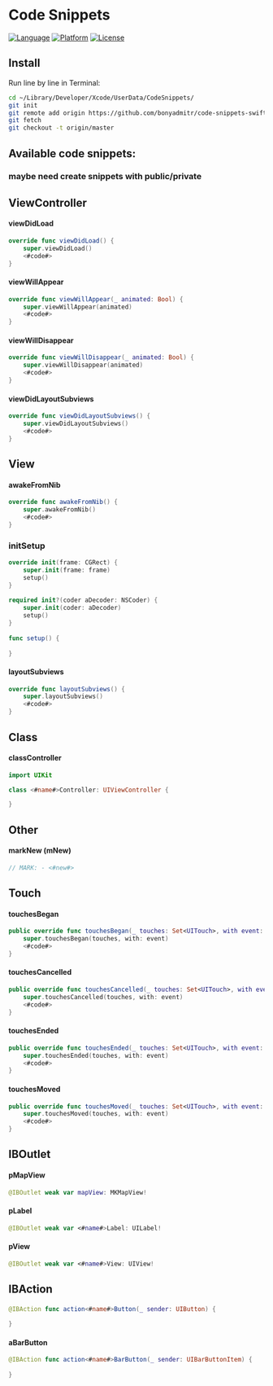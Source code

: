 # Code Snippets

[![Language](https://img.shields.io/badge/Swift-3-orange.svg)](https://developer.apple.com/swift/)
[![Platform](https://img.shields.io/badge/Xcode-8-lightgrey.svg)](http://cocoadocs.org/docsets/KeyboardHideManager)
[![License](https://img.shields.io/badge/License-MIT-blue.svg)](http://mit-license.org/)

## Install

Run line by line in Terminal:

```bash
cd ~/Library/Developer/Xcode/UserData/CodeSnippets/
git init
git remote add origin https://github.com/bonyadmitr/code-snippets-swift-xcode.git
git fetch
git checkout -t origin/master
```

## Available code snippets:

### maybe need create snippets with public/private

## ViewController

#### viewDidLoad

```swift
override func viewDidLoad() {
    super.viewDidLoad()
    <#code#>
}
```

#### viewWillAppear

```swift
override func viewWillAppear(_ animated: Bool) {
    super.viewWillAppear(animated)
    <#code#>
}
```

#### viewWillDisappear

```swift
override func viewWillDisappear(_ animated: Bool) {
    super.viewWillDisappear(animated)
    <#code#>
}
```

#### viewDidLayoutSubviews

```swift
override func viewDidLayoutSubviews() {
    super.viewDidLayoutSubviews()
    <#code#>
}
```

## View

#### awakeFromNib

```swift
override func awakeFromNib() {
    super.awakeFromNib()
    <#code#>
}
```

### initSetup

```swift
override init(frame: CGRect) {
    super.init(frame: frame)
    setup()
}
    
required init?(coder aDecoder: NSCoder) {
    super.init(coder: aDecoder)
    setup()
}
    
func setup() {
    
}
```

#### layoutSubviews

```swift
override func layoutSubviews() {
    super.layoutSubviews()
    <#code#>
}
```

## Class

#### classController

```swift
import UIKit

class <#name#>Controller: UIViewController {

}
```

## Other

#### markNew (mNew)

```swift
// MARK: - <#new#>
```

## Touch

#### touchesBegan

```swift
public override func touchesBegan(_ touches: Set<UITouch>, with event: UIEvent?) {
    super.touchesBegan(touches, with: event)
    <#code#>
}
```

#### touchesCancelled

```swift
public override func touchesCancelled(_ touches: Set<UITouch>, with event: UIEvent?) {
    super.touchesCancelled(touches, with: event)
    <#code#>
}
```

#### touchesEnded

```swift
public override func touchesEnded(_ touches: Set<UITouch>, with event: UIEvent?) {
    super.touchesEnded(touches, with: event)
    <#code#>
}
```

#### touchesMoved

```swift
public override func touchesMoved(_ touches: Set<UITouch>, with event: UIEvent?) {
    super.touchesMoved(touches, with: event)
    <#code#>
}
```

## IBOutlet

#### pMapView

```swift
@IBOutlet weak var mapView: MKMapView!
```

#### pLabel

```swift
@IBOutlet weak var <#name#>Label: UILabel!
```

#### pView

```swift
@IBOutlet weak var <#name#>View: UIView!
```

## IBAction

#### 

```swift
@IBAction func action<#name#>Button(_ sender: UIButton) {
    
}
```

#### aBarButton

```swift
@IBAction func action<#name#>BarButton(_ sender: UIBarButtonItem) {
    
}
```

#### 

```swift

```

#### 

```swift

```

#### 

```swift

```

#### 

```swift

```

#### 

```swift

```

#### 

```swift

```